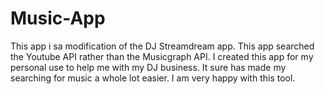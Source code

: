 # Music-App

This app i sa modification of the DJ Streamdream app. This app searched the Youtube API rather than the Musicgraph API. I created this app for my personal use to help me with my DJ business. It sure has made my searching for music a whole lot easier. I am very happy with this tool.
